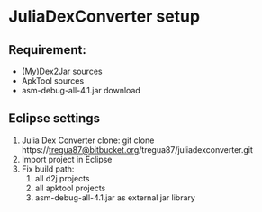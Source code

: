 # JuliaDexConverter setup

## Requirement:

- (My)Dex2Jar sources
- ApkTool sources
- asm-debug-all-4.1.jar download

## Eclipse settings

1. Julia Dex Converter clone: git clone https://tregua87@bitbucket.org/tregua87/juliadexconverter.git
2. Import project in Eclipse
3. Fix build path:
	1. all d2j projects
	2. all apktool projects
	3. asm-debug-all-4.1.jar as external jar library